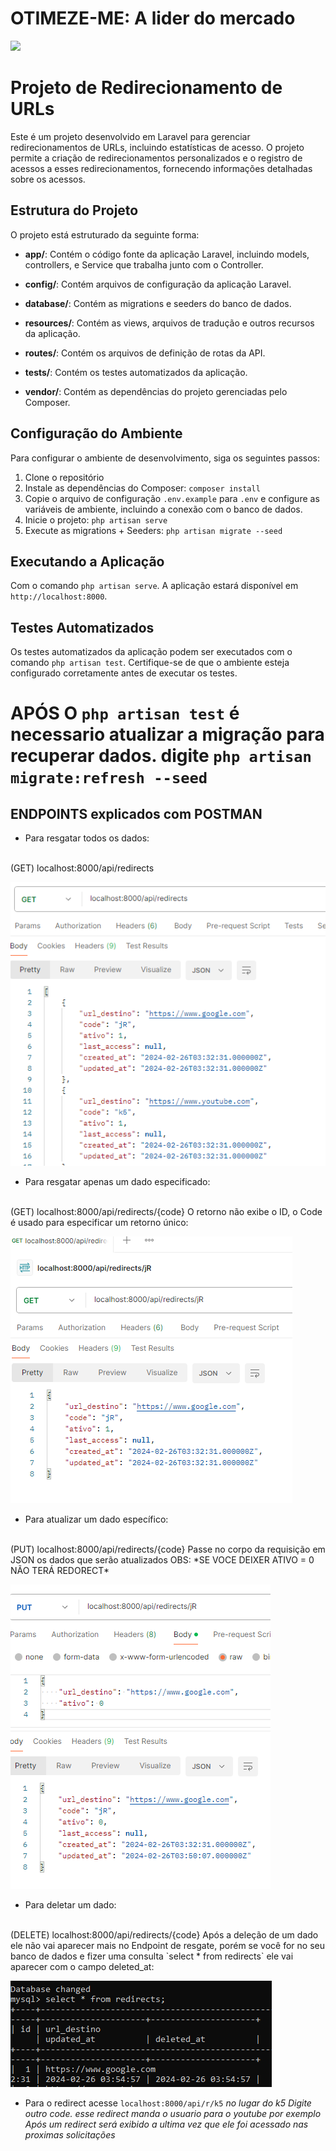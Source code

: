 # OTIMEZE-ME: A lider do mercado
![](https://otimize.me/wp-content/uploads/2024/01/hight-logo-otimize-branco.png)

# Projeto de Redirecionamento de URLs

Este é um projeto desenvolvido em Laravel para gerenciar redirecionamentos de URLs, incluindo estatísticas de acesso. O projeto permite a criação de redirecionamentos personalizados e o registro de acessos a esses redirecionamentos, fornecendo informações detalhadas sobre os acessos.

## Estrutura do Projeto

O projeto está estruturado da seguinte forma:

- **app/**: Contém o código fonte da aplicação Laravel, incluindo models, controllers, e Service que trabalha junto com o Controller.

- **config/**: Contém arquivos de configuração da aplicação Laravel.
- **database/**: Contém as migrations e seeders do banco de dados.
- **resources/**: Contém as views, arquivos de tradução e outros recursos da aplicação.
- **routes/**: Contém os arquivos de definição de rotas da API.
- **tests/**: Contém os testes automatizados da aplicação.
- **vendor/**: Contém as dependências do projeto gerenciadas pelo Composer.

## Configuração do Ambiente

Para configurar o ambiente de desenvolvimento, siga os seguintes passos:

1. Clone o repositório
2. Instale as dependências do Composer: `composer install`
3. Copie o arquivo de configuração `.env.example` para `.env` e configure as variáveis de ambiente, incluindo a conexão com o banco de dados.
4. Inicie o projeto: `php artisan serve`
5. Execute as migrations + Seeders: `php artisan migrate --seed`


## Executando a Aplicação

Com o comando `php artisan serve`. A aplicação estará disponível em `http://localhost:8000`.

## Testes Automatizados

Os testes automatizados da aplicação podem ser executados com o comando `php artisan test`. Certifique-se de que o ambiente esteja configurado corretamente antes de executar os testes.
# APÓS O `php artisan test` é necessario atualizar a migração para recuperar dados. digite `php artisan migrate:refresh --seed`


## ENDPOINTS explicados com POSTMAN
- Para resgatar todos os dados: 
<br>
(GET) localhost:8000/api/redirects

![Resgatar todos os dados](imageOnets.png)

- Para resgatar apenas um dado especificado: 
<br>
(GET) localhost:8000/api/redirects/{code}
O retorno não exibe o ID, o Code é usado para especificar um retorno único:

![Resgatar um dado especificado](imageOnets2.png)

- Para atualizar um dado específico: 
<br>
(PUT) localhost:8000/api/redirects/{code}
Passe no corpo da requisição em JSON os dados que serão atualizados
OBS: *SE VOCE DEIXER ATIVO = 0 NÃO TERÁ REDORECT*

![Atualizar um dado específico](imageOnets3.png)

- Para deletar um dado: 
<br>
(DELETE) localhost:8000/api/redirects/{code}
Após a deleção de um dado ele não vai aparecer mais no Endpoint de resgate, porém se você for no seu banco de dados e fizer uma consulta `select * from redirects` ele vai aparecer com o campo deleted_at:

![Deletar um dado](imageOnets4.png)


- Para o redirect acesse  `localhost:8000/api/r/k5`
*no lugar do k5 Digite outro code. esse redirect manda o usuario para o youtube por exemplo*
*Após um redirect será exibido a ultima vez que ele foi acessado nas proximas solicitações*
